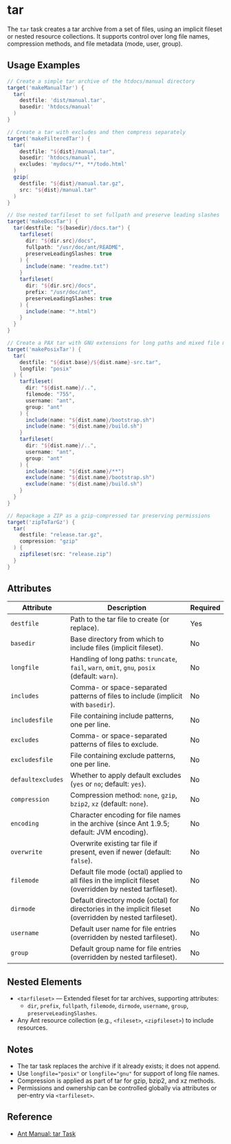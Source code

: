 # tar

The `tar` task creates a tar archive from a set of files, using an implicit fileset or nested resource collections. It supports control over long file names, compression methods, and file metadata (mode, user, group).

## Usage Examples

```groovy
// Create a simple tar archive of the htdocs/manual directory
target('makeManualTar') {
  tar(
    destfile: 'dist/manual.tar',
    basedir: 'htdocs/manual'
  )
}

// Create a tar with excludes and then compress separately
target('makeFilteredTar') {
  tar(
    destfile: "${dist}/manual.tar",
    basedir: 'htdocs/manual',
    excludes: 'mydocs/**, **/todo.html'
  )
  gzip(
    destfile: "${dist}/manual.tar.gz",
    src: "${dist}/manual.tar"
  )
}

// Use nested tarfileset to set fullpath and preserve leading slashes
target('makeDocsTar') {
  tar(destfile: "${basedir}/docs.tar") {
    tarfileset(
      dir: "${dir.src}/docs",
      fullpath: "/usr/doc/ant/README",
      preserveLeadingSlashes: true
    ) {
      include(name: "readme.txt")
    }
    tarfileset(
      dir: "${dir.src}/docs",
      prefix: "/usr/doc/ant",
      preserveLeadingSlashes: true
    ) {
      include(name: "*.html")
    }
  }
}

// Create a PAX tar with GNU extensions for long paths and mixed file modes
target('makePosixTar') {
  tar(
    destfile: "${dist.base}/${dist.name}-src.tar",
    longfile: "posix"
  ) {
    tarfileset(
      dir: "${dist.name}/..",
      filemode: "755",
      username: "ant",
      group: "ant"
    ) {
      include(name: "${dist.name}/bootstrap.sh")
      include(name: "${dist.name}/build.sh")
    }
    tarfileset(
      dir: "${dist.name}/..",
      username: "ant",
      group: "ant"
    ) {
      include(name: "${dist.name}/**")
      exclude(name: "${dist.name}/bootstrap.sh")
      exclude(name: "${dist.name}/build.sh")
    }
  }
}

// Repackage a ZIP as a gzip-compressed tar preserving permissions
target('zipToTarGz') {
  tar(
    destfile: "release.tar.gz",
    compression: "gzip"
  ) {
    zipfileset(src: "release.zip")
  }
}
```

## Attributes

| Attribute         | Description                                                                                               | Required |
|-------------------|-----------------------------------------------------------------------------------------------------------|----------|
| `destfile`        | Path to the tar file to create (or replace).                                                              | Yes      |
| `basedir`         | Base directory from which to include files (implicit fileset).                                            | No       |
| `longfile`        | Handling of long paths: `truncate`, `fail`, `warn`, `omit`, `gnu`, `posix` (default: `warn`).             | No       |
| `includes`        | Comma- or space-separated patterns of files to include (implicit with `basedir`).                         | No       |
| `includesfile`    | File containing include patterns, one per line.                                                           | No       |
| `excludes`        | Comma- or space-separated patterns of files to exclude.                                                   | No       |
| `excludesfile`    | File containing exclude patterns, one per line.                                                           | No       |
| `defaultexcludes` | Whether to apply default excludes (`yes` or `no`; default: `yes`).                                        | No       |
| `compression`     | Compression method: `none`, `gzip`, `bzip2`, `xz` (default: `none`).                                      | No       |
| `encoding`        | Character encoding for file names in the archive (since Ant 1.9.5; default: JVM encoding).                | No       |
| `overwrite`       | Overwrite existing tar file if present, even if newer (default: `false`).                                 | No       |
| `filemode`        | Default file mode (octal) applied to all files in the implicit fileset (overridden by nested tarfileset). | No       |
| `dirmode`         | Default directory mode (octal) for directories in the implicit fileset (overridden by nested tarfileset). | No       |
| `username`        | Default user name for file entries (overridden by nested tarfileset).                                     | No       |
| `group`           | Default group name for file entries (overridden by nested tarfileset).                                    | No       |

## Nested Elements

- `<tarfileset>` — Extended fileset for tar archives, supporting attributes:
  - `dir`, `prefix`, `fullpath`, `filemode`, `dirmode`, `username`, `group`, `preserveLeadingSlashes`.
- Any Ant resource collection (e.g., `<fileset>`, `<zipfileset>`) to include resources.

## Notes

- The tar task replaces the archive if it already exists; it does not append.
- Use `longfile="posix"` or `longfile="gnu"` for support of long file names.
- Compression is applied as part of tar for gzip, bzip2, and xz methods.
- Permissions and ownership can be controlled globally via attributes or per-entry via `<tarfileset>`.

## Reference

- [Ant Manual: tar Task](https://ant.apache.org/manual/Tasks/tar.html)
